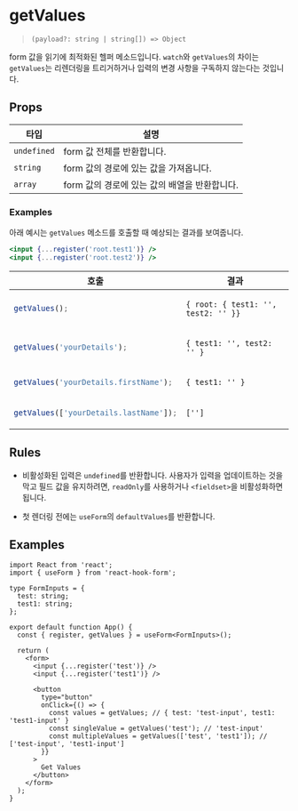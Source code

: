 # getValues

> `(payload?: string | string[]) => Object`

form 값을 읽기에 최적화된 헬퍼 메소드입니다. `watch`와 `getValues`의 차이는 `getValues`는 리렌더링을 트리거하거나 입력의 변경 사항을 구독하지 않는다는 것입니다.

## Props

| 타입        | 설명                                          |
| ----------- | --------------------------------------------- |
| `undefined` | form 값 전체를 반환합니다.                    |
| `string`    | form 값의 경로에 있는 값을 가져옵니다.        |
| `array`     | form 값의 경로에 있는 값의 배열을 반환합니다. |

### Examples

아래 예시는 `getValues` 메소드를 호출할 때 예상되는 결과를 보여줍니다.

```jsx
<input {...register('root.test1')} />
<input {...register('root.test2')} />
```

<table>
<thead>
<tr>
<th>호출</th>
<th>결과</th>
</tr>
</thead>
<tbody>
<tr>
<td>

```js
getValues();
```

</td>
<td>

`{ root: { test1: '', test2: '' }}`

</td>
</tr>
<tr>
<td>

```js
getValues('yourDetails');
```

</td>
<td>

`{ test1: '', test2: '' }`

</td>
</tr>
<tr>
<td>

```js
getValues('yourDetails.firstName');
```

</td>
<td>

`{ test1: '' }`

</td>
</tr>
<tr>
<td>

```js
getValues(['yourDetails.lastName']);
```

</td>
<td>

`['']`

</td>
</tr>
</tbody>
</table>

## Rules

- 비활성화된 입력은 `undefined`를 반환합니다. 사용자가 입력을 업데이트하는 것을 막고 필드 값을 유지하려면, `readOnly`를 사용하거나 `<fieldset>`을 비활성화하면 됩니다.

- 첫 렌더링 전에는 `useForm`의 `defaultValues`를 반환합니다.

## Examples

```tsx
import React from 'react';
import { useForm } from 'react-hook-form';

type FormInputs = {
  test: string;
  test1: string;
};

export default function App() {
  const { register, getValues } = useForm<FormInputs>();

  return (
    <form>
      <input {...register('test')} />
      <input {...register('test1')} />

      <button
        type="button"
        onClick={() => {
          const values = getValues; // { test: 'test-input', test1: 'test1-input' }
          const singleValue = getValues('test'); // 'test-input'
          const multipleValues = getValues(['test', 'test1']); // ['test-input', 'test1-input']
        }}
      >
        Get Values
      </button>
    </form>
  );
}
```

